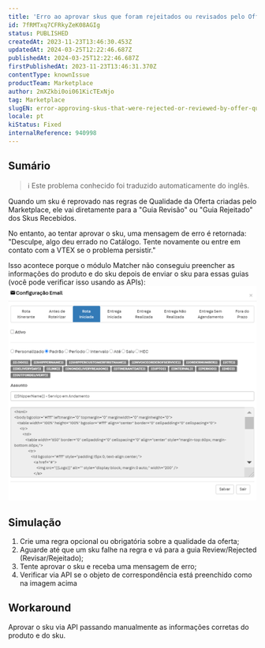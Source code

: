 ```yaml
---
title: 'Erro ao aprovar skus que foram rejeitados ou revisados pelo Offer Quality'
id: 7fRMTxq7CFRkyZeK08AGIg
status: PUBLISHED
createdAt: 2023-11-23T13:46:30.453Z
updatedAt: 2024-03-25T12:22:46.687Z
publishedAt: 2024-03-25T12:22:46.687Z
firstPublishedAt: 2023-11-23T13:46:31.370Z
contentType: knownIssue
productTeam: Marketplace
author: 2mXZkbi0oi061KicTExNjo
tag: Marketplace
slugEN: error-approving-skus-that-were-rejected-or-reviewed-by-offer-quality
locale: pt
kiStatus: Fixed
internalReference: 940998
---
```


## Sumário

>ℹ️ Este problema conhecido foi traduzido automaticamente do inglês.


Quando um sku é reprovado nas regras de Qualidade da Oferta criadas pelo Marketplace, ele vai diretamente para a "Guia Revisão" ou "Guia Rejeitado" dos Skus Recebidos.

No entanto, ao tentar aprovar o sku, uma mensagem de erro é retornada: "Desculpe, algo deu errado no Catálogo. Tente novamente ou entre em contato com a VTEX se o problema persistir."

Isso acontece porque o módulo Matcher não conseguiu preencher as informações do produto e do sku depois de enviar o sku para essas guias (você pode verificar isso usando as APIs):
 ![](https://raw.githubusercontent.com/vtexdocs/help-center-content/refs/heads/main/_1.png)

## Simulação



1. Crie uma regra opcional ou obrigatória sobre a qualidade da oferta;
2. Aguarde até que um sku falhe na regra e vá para a guia Review/Rejected (Revisar/Rejeitado);
3. Tente aprovar o sku e receba uma mensagem de erro;
4. Verificar via API se o objeto de correspondência está preenchido como na imagem acima

## Workaround


Aprovar o sku via API passando manualmente as informações corretas do produto e do sku.





